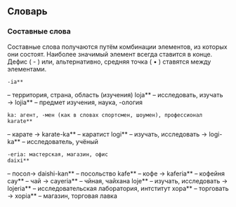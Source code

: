 ## Словарь



### Составные слова

Составные слова получаются путём комбинации элементов, из которых они состоят. Наиболее значимый элемент всегда ставится в конце. Дефис ( - ) или, альтернативно, средняя точка ( • ) ставятся между элементами.

    -ia**
– территория, страна, область (изучения)
    loja**
– исследовать, изучать → lojia**
– предмет изучения, наука, -ология

    ka: агент, -мен (как в словах спортсмен, шоумен), профессионал
    karate**
– карате → karate-ka**
– каратист
    logi**
– изучать, исследовать → logi-ka**
– исследователь, учёный

    -eria: мастерская, магазин, офис
    daixi**
– посол→ daishi-kan**
– посольство
    kafe**
– кофе → kaferia**
– кофейня
    cay**
– чай → cayeria**
– чйная, чайхана
    loje**
– изучать, исследовать → lojeria**
– исследовательская лаборатория, интститут
    xopa**
– торговать → xopia**
– магазин, торговая лавка


